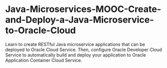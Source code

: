 # Java-Microservices-MOOC-Create-and-Deploy-a-Java-Microservice-to-Oracle-Cloud
Learn to create RESTful Java microservice applications that can be deployed to Oracle Cloud Service. Then, configure Oracle Developer Cloud Service to automatically build and deploy your application to Oracle Application Container Cloud Service. 

